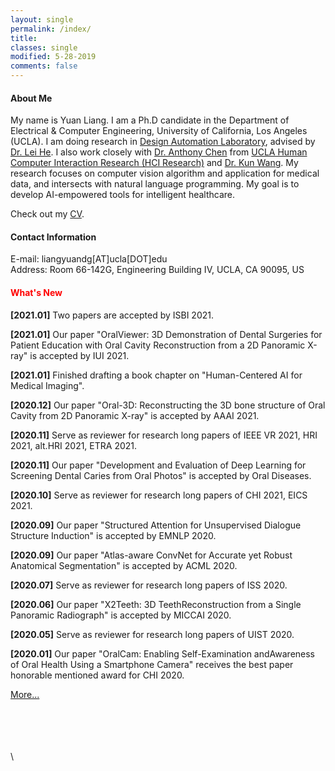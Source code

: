 ```yaml
---
layout: single
permalink: /index/
title:
classes: single
modified: 5-28-2019
comments: false
---
```


#### About Me    
My name is Yuan Liang. I am a Ph.D candidate in the Department of Electrical & Computer Engineering, University of California, Los Angeles (UCLA).
I am doing research in [Design Automation Laboratory](http://eda.ee.ucla.edu/), advised by [Dr. Lei He](http://eda.ee.ucla.edu/people/faculty.html).
I also work closely with [Dr. Anthony Chen](https://xac.is/) from [UCLA Human Computer Interaction Research (HCI Research)](https://hci.ucla.edu/#projects) and [Dr. Kun Wang](http://eda.ee.ucla.edu/people/kun-wang/index.html).
My research focuses on computer vision algorithm and application for medical data, and intersects with natural language programming.
My goal is to develop AI-empowered tools for intelligent healthcare.

Check out my [CV](assets/files/cv.pdf).

#### Contact Information
E-mail: liangyuandg[AT]ucla[DOT]edu\
Address: Room 66-142G, Engineering Building IV, UCLA, CA 90095, US


#### <span style="color:red">What's New</span>

**[2021.01]** Two papers are accepted by ISBI 2021.

**[2021.01]** Our paper "OralViewer: 3D Demonstration of Dental Surgeries for Patient Education with Oral Cavity Reconstruction from a 2D Panoramic X-ray" is accepted by IUI 2021.

**[2021.01]** Finished drafting a book chapter on "Human-Centered AI for Medical Imaging".

**[2020.12]** Our paper "Oral-3D: Reconstructing the 3D bone structure of Oral Cavity from 2D Panoramic X-ray" is accepted by AAAI 2021.

**[2020.11]** Serve as reviewer for research long papers of IEEE VR 2021, HRI 2021, alt.HRI 2021, ETRA 2021.

**[2020.11]** Our paper "Development and Evaluation of Deep Learning for Screening Dental Caries from Oral Photos" is accepted by Oral Diseases.

**[2020.10]** Serve as reviewer for research long papers of CHI 2021, EICS 2021.

**[2020.09]** Our paper "Structured Attention for Unsupervised Dialogue Structure Induction" is accepted by EMNLP 2020.

**[2020.09]** Our paper "Atlas-aware ConvNet for Accurate yet Robust Anatomical Segmentation" is accepted by ACML 2020.

**[2020.07]** Serve as reviewer for research long papers of ISS 2020.

**[2020.06]** Our paper "X2Teeth: 3D TeethReconstruction from a Single Panoramic Radiograph" is accepted by MICCAI 2020.

**[2020.05]** Serve as reviewer for research long papers of UIST 2020.

**[2020.01]** Our paper "OralCam: Enabling Self-Examination andAwareness of Oral Health Using a Smartphone Camera" receives the best paper honorable mentioned award for CHI 2020.

[More...](./news)

\
\
\
\
\
<script type="text/javascript" id="clustrmaps" src="//cdn.clustrmaps.com/map_v2.js?cl=ffffff&w=200&t=m&d=B0EyV0HNQ9l-UARrPicAxTCnCtyK2Cqlz9f8LgkDUco"></script>
